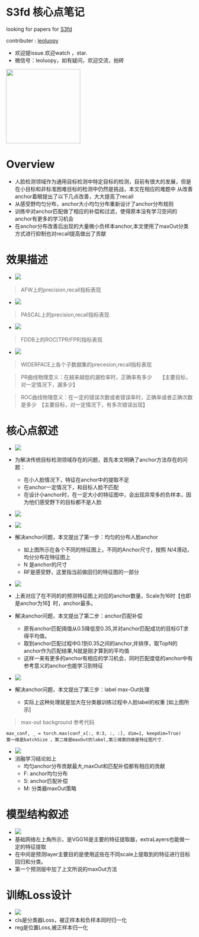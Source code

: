

# S3fd 核心点笔记

looking for papers for [S3fd](https://arxiv.org/abs/1708.05237)

contributer : [leoluopy](https://github.com/leoluopy)

+ 欢迎提issue.欢迎watch ，star.
+ 微信号：leoluopy，如有疑问，欢迎交流，拍砖

<img width="200" height="200" src="https://github.com/leoluopy/paper_discussing/blob/master/wechat_id.jpeg"/>


# Overview
+ 人脸检测领域作为通用目标检测中特定目标的检测，目前有很大的发展，但是在小目标和非标准困难目标的检测中仍然是挑战，本文在相应的难题中
从改善anchor着眼提出了以下几点改善，大大提高了recall
+ 从感受野均匀分布，anchor大小均匀分布重新设计了anchor分布规则
+ 训练中对anchor匹配做了相应的补偿和过滤，使得原本没有学习空间的anchor有更多的学习机会
+ 在anchor分布改善后出现的大量微小负样本anchor,本文使用了maxOut分类方式进行抑制也对recall提高做出了贡献

# 效果描述
+ ![](./retAFW.png)
> AFW上的precision,recall指标表现
+ ![](./retPASCAL.png)
> PASCAL上的precision,recall指标表现
+ ![](./retFDDB.png)
> FDDB上的ROC[TPR/FPR]指标表现
+ ![](./retWIDERFACE.png)
> WIDERFACE上各个子数据集的precesion,recall指标表现

> PR曲线物理意义：在越来越低的漏检率时，正确率有多少　　【主要目标，对一定情况下，漏多少】

> ROC曲线物理意义：在一定的错误次数或者错误率时，正确率或者正确次数是多少　【主要目标，对一定情况下，有多次错误出现】

# 核心点叙述
+ ![](./problemOfanchor.png)
+ 为解决传统目标检测领域存在的问题，首先本文明确了anchor方法存在的问题：
    + 在小人脸情况下，特征在anchor中的提取不足
    + 在anchor一定情况下，和目标人脸不匹配
    + 在设计小anchor时，在一定大小的特征图中，会出现异常多的负样本，因为他们感受野下的目标都不是人脸
+ ![](./receptiveF_achor.png)
+ ![](./scale_equitable_anchor.png)
+ 解决anchor问题，本文提出了第一步：均匀的分布人脸anchor
    + 如上图所示在各个不同的特征图上，不同的Anchor尺寸，按照 N/4滑动，均分分布在特征图上
    + N 是anchor的尺寸
    + RF是感受野，这里指当前做回归的特征图的一部分
+ ![](./anchorNum.png)
+ 上表对应了在不同的的预测特征图上对应的anchor数量，Scale为16时【也即是anchor为16】时，anchor最多。

+ 解决anchor问题，本文提出了第二步：anchor匹配补偿
    + 原有anchor匹配阈值从0.5降低至0.35,并对anchor匹配成功的目标GT求得平均值。
    + 取到anchor匹配过程中0.1到0.35之间的anchor,并排序，取TopN的anchor作为匹配结果,N就是刚才算到的平均值
    + 这样一来有更多的anchor有相应的学习机会，同时匹配度低的anchor中有参考意义的anchor也能学习到特征

+ ![](./maxOutAndmatchStrategy.png)
+ 解决anchor问题，本文提出了第三步：label max-Out处理
    + 实际上这种处理就是加大在分类器训练过程中人脸label的权重 [如上图所示]
> max-out background 参考代码
```
max_conf, _ = torch.max(conf_x[:, 0:3, :, :], dim=1, keepdim=True)
第一维是batchSize ，第二维是maxOut的label,第三维第四维是特征图尺寸.
```

+ ![](./ablationStudy.png)
+ 消融学习结论如上
    + 均匀anchor分布贡献最大,maxOut和匹配补偿都有相应的贡献
    + F: anchor均匀分布
    + S: anchor匹配补偿
    + M: 分类器maxOut策略
# 模型结构叙述
+ ![](./netWork.png)
+ 基础网络左上角所示，是VGG16是主要的特征提取器，extraLayers也能做一定的特征提取
+ 在中间是预测layer主要目的是使用这些在不同scale上提取到的特征进行目标回归和分类。
+ 第一个预测层中加了上文所说的maxOut方法

# 训练Loss设计
+ ![](LossFun.png)
+ cls是分类器Loss，被正样本和负样本同时归一化
+ reg是位置Loss,被正样本归一化





